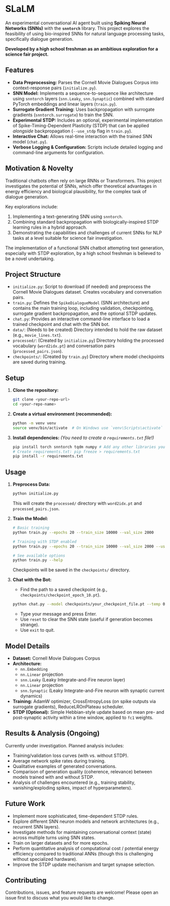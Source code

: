 # SLaLM

An experimental conversational AI agent built using **Spiking Neural Networks (SNNs)** with the **`snntorch`** library. This project explores the feasibility of using bio-inspired SNNs for natural language processing tasks, specifically dialogue generation.

**Developed by a high school freshman as an ambitious exploration for a science fair project.**

## Features

*   **Data Preprocessing:** Parses the Cornell Movie Dialogues Corpus into context-response pairs (`initialize.py`).
*   **SNN Model:** Implements a sequence-to-sequence like architecture using `snntorch` layers (`snn.Leaky`, `snn.Synaptic`) combined with standard PyTorch embeddings and linear layers (`train.py`).
*   **Surrogate Gradient Training:** Uses backpropagation with surrogate gradients (`snntorch.surrogate`) to train the SNN.
*   **Experimental STDP:** Includes an optional, experimental implementation of Spike-Timing-Dependent Plasticity (STDP) that can be applied *alongside* backpropagation (`--use_stdp` flag in `train.py`).
*   **Interactive Chat:** Allows real-time interaction with the trained SNN model (`chat.py`).
*   **Verbose Logging & Configuration:** Scripts include detailed logging and command-line arguments for configuration.

## Motivation & Novelty

Traditional chatbots often rely on large RNNs or Transformers. This project investigates the potential of SNNs, which offer theoretical advantages in energy efficiency and biological plausibility, for the complex task of dialogue generation.

Key explorations include:
1.  Implementing a text-generating SNN using `snntorch`.
2.  Combining standard backpropagation with biologically-inspired STDP learning rules in a hybrid approach.
3.  Demonstrating the capabilities and challenges of current SNNs for NLP tasks at a level suitable for science fair investigation.

The implementation of a functional SNN chatbot attempting text generation, especially with STDP exploration, by a high school freshman is believed to be a novel undertaking.

## Project Structure

*   `initialize.py`: Script to download (if needed) and preprocess the Cornell Movie Dialogues dataset. Creates vocabulary and conversation pairs.
*   `train.py`: Defines the `SpikeDialogueModel` (SNN architecture) and contains the main training loop, including validation, checkpointing, surrogate gradient backpropagation, and the optional STDP updates.
*   `chat.py`: Provides an interactive command-line interface to load a trained checkpoint and chat with the SNN bot.
*   `data/`: (Needs to be created) Directory intended to hold the raw dataset (e.g., `movie_lines.txt`).
*   `processed/`: (Created by `initialize.py`) Directory holding the processed vocabulary (`word2idx.pt`) and conversation pairs (`processed_pairs.json`).
*   `checkpoints/`: (Created by `train.py`) Directory where model checkpoints are saved during training.

## Setup

1.  **Clone the repository:**
    ```bash
    git clone <your-repo-url>
    cd <your-repo-name>
    ```

2.  **Create a virtual environment (recommended):**
    ```bash
    python -m venv venv
    source venv/bin/activate  # On Windows use `venv\Scripts\activate`
    ```

3.  **Install dependencies:**
    *(You need to create a `requirements.txt` file!)*
    ```bash
    pip install torch snntorch tqdm numpy # Add any other libraries you used
    # Create requirements.txt: pip freeze > requirements.txt
    pip install -r requirements.txt
    ```

## Usage

1.  **Preprocess Data:**
    ```bash
    python initialize.py
    ```
    This will create the `processed/` directory with `word2idx.pt` and `processed_pairs.json`.

2.  **Train the Model:**
    ```bash
    # Basic training
    python train.py --epochs 20 --train_size 10000 --val_size 2000

    # Training with STDP enabled
    python train.py --epochs 20 --train_size 10000 --val_size 2000 --use_stdp

    # See available options
    python train.py --help
    ```
    Checkpoints will be saved in the `checkpoints/` directory.

3.  **Chat with the Bot:**
    *   Find the path to a saved checkpoint (e.g., `checkpoints/checkpoint_epoch_10.pt`).
    ```bash
    python chat.py --model checkpoints/your_checkpoint_file.pt --temp 0.8 --top_k 50
    ```
    *   Type your message and press Enter.
    *   Use `reset` to clear the SNN state (useful if generation becomes strange).
    *   Use `exit` to quit.

## Model Details

*   **Dataset:** Cornell Movie Dialogues Corpus
*   **Architecture:**
    *   `nn.Embedding`
    *   `nn.Linear` projection
    *   `snn.Leaky` (Leaky Integrate-and-Fire neuron layer)
    *   `nn.Linear` projection
    *   `snn.Synaptic` (Leaky Integrate-and-Fire neuron with synaptic current dynamics)
*   **Training:** AdamW optimizer, CrossEntropyLoss (on spike outputs via surrogate gradients), ReduceLROnPlateau scheduler.
*   **STDP (Optional):** Simple Hebbian-style update based on mean pre- and post-synaptic activity within a time window, applied to `fc1` weights.

## Results & Analysis (Ongoing)

Currently under investigation. Planned analysis includes:

*   Training/validation loss curves (with vs. without STDP).
*   Average network spike rates during training.
*   Qualitative examples of generated conversations.
*   Comparison of generation quality (coherence, relevance) between models trained with and without STDP.
*   Analysis of challenges encountered (e.g., training stability, vanishing/exploding spikes, impact of hyperparameters).

## Future Work

*   Implement more sophisticated, time-dependent STDP rules.
*   Explore different SNN neuron models and network architectures (e.g., recurrent SNN layers).
*   Investigate methods for maintaining conversational context (state) across multiple turns using SNN states.
*   Train on larger datasets and for more epochs.
*   Perform quantitative analysis of computational cost / potential energy efficiency compared to traditional ANNs (though this is challenging without specialized hardware).
*   Improve the STDP update mechanism and target synapse selection.

## Contributing

Contributions, issues, and feature requests are welcome! Please open an issue first to discuss what you would like to change.